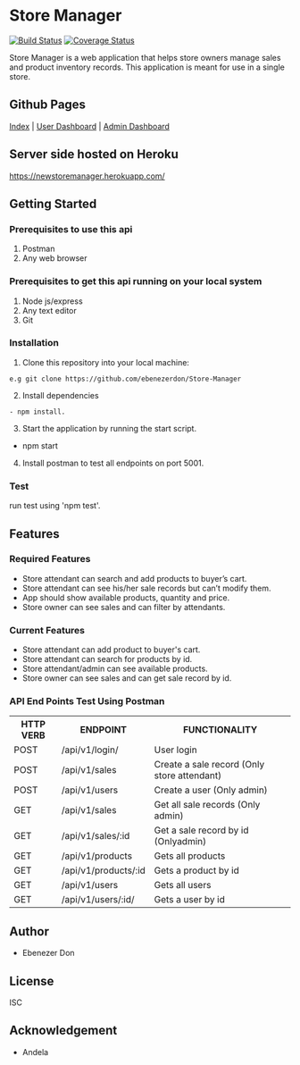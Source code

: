 # Store Manager

[![Build Status](https://travis-ci.org/ebenezerdon/Store-Manager.svg?branch=develop)](https://travis-ci.org/ebenezerdon/Store-Manager)
[![Coverage Status](https://coveralls.io/repos/github/ebenezerdon/Store-Manager/badge.svg?branch=develop)](https://coveralls.io/github/ebenezerdon/Store-Manager?branch=develop)

Store Manager is a web application that helps store owners manage sales and product inventory
records. This application is meant for use in a single store.

## Github Pages

[Index](https://ebenezerdon.github.io/Store-Manager/UI/index.html) |
 [User Dashboard](https://ebenezerdon.github.io/Store-Manager/UI/pages/attendantdashboard.html) |
 [Admin Dashboard](https://ebenezerdon.github.io/Store-Manager/UI/pages/admindashboard.html)

## Server side hosted on Heroku

https://newstoremanager.herokuapp.com/

## Getting Started

### Prerequisites to use this api

1. Postman
2. Any web browser

### Prerequisites to get this api running on your local system

1. Node js/express
2. Any text editor
3. Git

### Installation
1. Clone this repository into your local machine:

```
e.g git clone https://github.com/ebenezerdon/Store-Manager
```
2. Install dependencies 
```
- npm install.
```
3. Start the application by running the start script.

- npm start

4. Install postman to test all endpoints on port 5001.

### Test

run test using 'npm test'.

## Features

 ### Required Features
- Store attendant can search and add products to buyer’s cart.
- Store attendant can see his/her sale records but can’t modify them.
- App should show available products, quantity and price.
- Store owner can see sales and can filter by attendants.

### Current Features

- Store attendant can add product to buyer's cart.
- Store attendant can search for products by id.
- Store attendant/admin can see available products.
- Store owner can see sales and can get sale record by id.

### API End Points Test Using Postman

<table>
<tr><th>HTTP VERB</th><th>ENDPOINT</th><th>FUNCTIONALITY</th></tr>

<tr><td>POST</td> <td>/api/v1/login/</td>  <td>User login</td></tr>

<tr><td>POST</td> <td>/api/v1/sales</td>  <td>Create a sale record (Only store attendant)</td></tr>

<tr><td>POST</td> <td>/api/v1/users</td>  <td>Create a user (Only admin)</td></tr>

<tr><td>GET</td> <td>/api/v1/sales</td>  <td>Get all sale records (Only admin)</td></tr>

<tr><td>GET</td> <td>/api/v1/sales/:id</td>  <td>Get a sale record by id (Onlyadmin)</td></tr>

<tr><td>GET</td> <td>/api/v1/products</td>  <td>Gets all products</td></tr>

<tr><td>GET</td> <td>/api/v1/products/:id</td>  <td>Gets a product by id</td></tr>

<tr><td>GET</td> <td>/api/v1/users</td>  <td>Gets all users</td></tr>

<tr><td>GET</td> <td>/api/v1/users/:id/</td>  <td>Gets a user by id</td></tr>

</table>

## Author

- Ebenezer Don

## License

ISC

## Acknowledgement

- Andela
